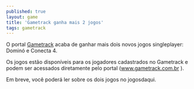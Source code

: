 ```yaml
---
published: true
layout: game
title: 'Gametrack ganha mais 2 jogos'
tags: gametrack
---
```

O portal <a href="http://www.gametrack.com.br">Gametrack</a>
 acaba de ganhar mais dois novos jogos singleplayer: Dominó e Conecta 4.</p>


Os jogos estão disponíveis para os jogadores cadastrados no Gametrack e podem ser acessados diretamente pelo portal (<a href="http://www.gametrack.com.br" target="_blank">www.gametrack.com.br</a>
).

Em breve, você poderá ler sobre os dois jogos no jogosdaqui.